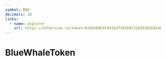 ```yaml
---
symbol: BWX
decimals: 18
links:
  - name: explorer
    url: https://etherscan.io/token/0xbD168CbF9d3a375B38dC51A202B5E8a4E52069Ed
---
```


# BlueWhaleToken
